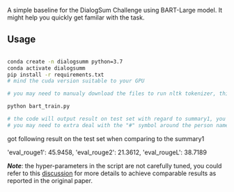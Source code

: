 A simple baseline for the DialogSum Challenge using BART-Large model. It might help you quickly get familar with the task.

## Usage
```sh

conda create -n dialogsumm python=3.7
conda activate dialogsumm
pip install -r requirements.txt
# mind the cuda version suitable to your GPU

# you may need to manualy download the files to run nltk tokenizer, this is very easy following https://www.nltk.org/data.html

python bart_train.py

# the code will output result on test set with regard to summary1, you can change it in the code.
# you may need to extra deal with the "#" symbol around the person name.

```


got following result on the test set when comparing to the summary1

'eval_rouge1': 45.9458, 'eval_rouge2': 21.3612, 'eval_rougeL': 38.7189

***Note***: the hyper-parameters in the script are not carefully tuned, you could refer to this [discussion](https://github.com/cylnlp/dialogsum/issues/9#issuecomment-1016279505) for more details to achieve comparable results as reported in the original paper.

